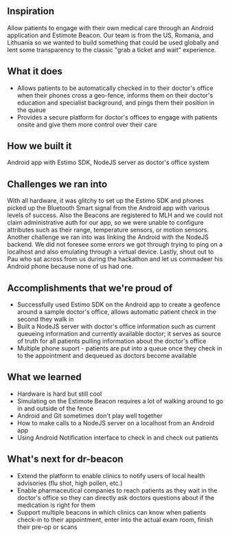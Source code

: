 ## Inspiration
Allow patients to engage with their own medical care through an Android application and Estimote Beacon. Our team is from the US, Romania, and Lithuania so we wanted to build something that could be used globally and lent some transparency to the classic "grab a ticket and wait" experience. 

## What it does
- Allows patients to be automatically checked in to their doctor's office when their phones cross a geo-fence, informs them on their doctor's education and specialist background, and pings them their position in the queue
- Provides a secure platform for doctor's offices to engage with patients onsite and give them more control over their care

## How we built it
Android app with Estimo SDK, NodeJS server as doctor's office system 

## Challenges we ran into
With all hardware, it was glitchy to set up the Estimo SDK and phones picked up the Bluetooth Smart signal from the Android app with various levels of success. Also the Beacons are registered to MLH and we could not claim administrative auth for our app, so we were unable to configure attributes such as their range, temperature sensors, or motion sensors.
Another challenge we ran into was linking the Android with the NodeJS backend. We did not foresee some errors we got through trying to ping on a localhost and also emulating through a virtual device. 
Lastly, shout out to Pau who sat across from us during the hackathon and let us commadeer his Android phone because none of us had one. 

## Accomplishments that we're proud of
- Successfully used Estimo SDK on the Android app to create a geofence around a sample doctor's office, allows automatic patient check in the second they walk in
- Built a NodeJS server with doctor's office information such as current queueing information and currently available doctor; it serves as source of truth for all patients pulling information about the doctor's office
- Multiple phone suport - patients are put into a queue once they check in to the appointment and dequeued as doctors become available


## What we learned
- Hardware is hard but still cool
- Simulating on the Estimote Beacon requires a lot of walking around to go in and outside of the fence
- Android and Git sometimes don't play well together
- How to make calls to a NodeJS server on a localhost from an Android app
- Using Android Notification interface to check in and check out patients

## What's next for dr-beacon
- Extend the platform to enable clinics to notify users of local health advisories (flu shot, high pollen, etc.)
- Enable pharmaceutical companies to reach patients as they wait in the doctor's office so they can directly ask doctors questions about if the medication is right for them
- Support multiple beacons in which clinics can know when patients check-in to their appointment, enter into the actual exam room, finish their pre-op or scans
